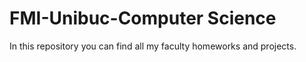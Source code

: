 # FMI-Unibuc-Computer Science
In this repository you can find all my faculty homeworks and projects.

